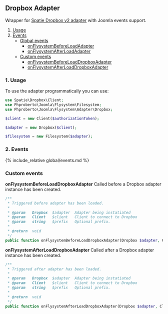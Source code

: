 ## Dropbox Adapter

Wrapper for [Spatie Dropbox v2 adapter](https://github.com/spatie/flysystem-dropbox) with Joomla events support. 

1. [Usage](#usage)
2. [Events](#events)
    * [Global events](#global-adapters-events)
        * [onFlysystemBeforeLoadAdapter](#onFlysystemBeforeLoadAdapter)
        * [onFlysystemAfterLoadAdapter](#onFlysystemAfterLoadAdapter)
    * [Custom events](#custom-events)
        * [onFlysystemBeforeLoadDropboxAdapter](#onFlysystemBeforeLoadDropboxAdapter)
        * [onFlysystemAfterLoadDropboxAdapter](#onFlysystemAfterLoadDropboxAdapter)

### 1. Usage <a id="usage"></a>

To use the adapter programmatically you can use:  

```php
use Spatie\Dropbox\Client;
use Phproberto\Joomla\Flysystem\Filesystem;
use Phproberto\Joomla\Flysystem\Adapter\Dropbox;

$client = new Client($authorizationToken);

$adapter = new Dropbox($client);

$filesystem = new Filesystem($adapter);
```

### 2. Events <a id="events"></a>

{% include_relative global/events.md %}

### Custom events <a id="custom-events"></a>

**onFlysystemBeforeLoadDropboxAdapter** Called before a Dropbox adapter instance has been created.<a id="onFlysystemBeforeLoadDropboxAdapter"></a>

```php
/**
 * Triggered before adapter has been loaded.
 *
 * @param   Dropbox  $adapter  Adapter being instatiated
 * @param   Client   $client   Client to connect to Dropbox
 * @param   string   $prefix   Optional prefix.
 *
 * @return  void
 */
public function onFlysystemBeforeLoadDropboxAdapter(Dropbox $adapter, Client $client, string &$prefix)
```

**onFlysystemAfterLoadDropboxAdapter** Called after a Dropbox adapter instance has been created.<a id="onFlysystemAfterLoadDropboxAdapter"></a>

```php
/**
 * Triggered after adapter has been loaded.
 *
 * @param   Dropbox  $adapter  Adapter being instatiated
 * @param   Client   $client   Client to connect to Dropbox
 * @param   string   $prefix   Optional prefix.
 *
 * @return  void
 */
public function onFlysystemAfterLoadDropboxAdapter(Dropbox $adapter, Client $client, string $prefix)
```